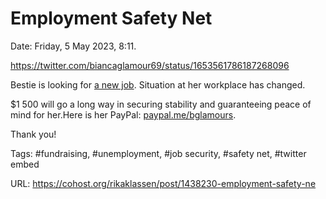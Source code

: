 # Employment Safety Net

Date: Friday, 5 May 2023, 8:11.

https://twitter.com/biancaglamour69/status/1653561786187268096

Bestie is looking for [a new job](https://twitter.com/biancaglamour69/status/1650288565874573313). Situation at her workplace has changed.

$1 500 will go a long way in securing stability and guaranteeing peace of mind for her.Here is her PayPal: [paypal.me/bglamours](https://paypal.me/bglamours).

Thank you!

Tags: #fundraising, #unemployment, #job security, #safety net, #twitter embed

URL: https://cohost.org/rikaklassen/post/1438230-employment-safety-ne
<!--
If you apperciate the blog post, please consider contributing to the puppy fund: https://www.paypal.me/bglamours.
-->
